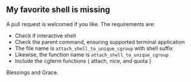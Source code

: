 
## My favorite shell is missing

A pull request is welcomed if you like. The requirements are:

- Check if interactive shell
- Check the parent command, ensuring supported terminal application 
- The file name is `attach_shell_to_unique_cgroup` with shell suffix
- Likewise, the function name is `attach_shell_to_unique_cgroup`
- Include the cgterm functions { attach, nice, and quota }

Blessings and Grace.

